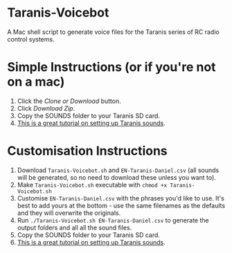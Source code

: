# Taranis-Voicebot
A Mac shell script to generate voice files for the Taranis series of RC radio control systems.

# Simple Instructions (or if you're not on a mac)
1. Click the *Clone or Download* button.
1. Click *Download Zip*.
1. Copy the SOUNDS folder to your Taranis SD card.
1. [This is a great tutorial on setting up Taranis sounds](https://oscarliang.com/taranis-play-sound-track-mp3-files/).

# Customisation Instructions
1. Download `Taranis-Voicebot.sh` and `EN-Taranis-Daniel.csv` (all sounds will be generated, so no need to download these unless you want to).
1. Make `Taranis-Voicebot.sh` executable with `chmod +x Taranis-Voicebot.sh`
1. Customise `EN-Taranis-Daniel.csv` with the phrases you'd like to use. It's best to add yours at the bottom - use the same filenames as the defaults and they will overwrite the originals.
1. Run `./Taranis-Voicebot.sh EN-Taranis-Daniel.csv` to generate the output folders and all all the sound files.
1. Copy the SOUNDS folder to your Taranis SD card.
1. [This is a great tutorial on setting up Taranis sounds](https://oscarliang.com/taranis-play-sound-track-mp3-files/).